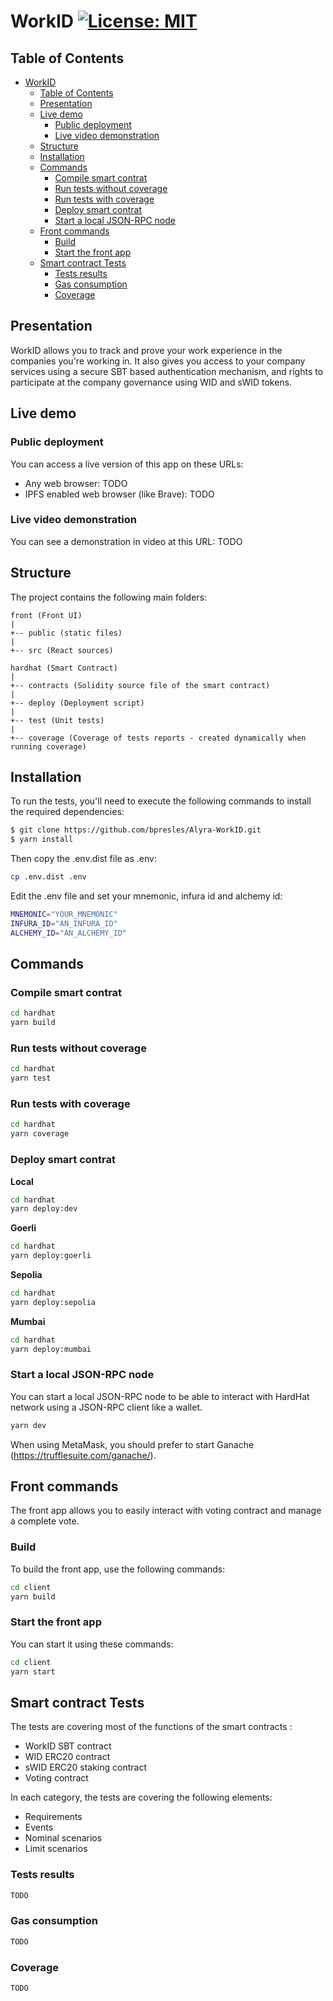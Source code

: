 # WorkID [![License: MIT](https://img.shields.io/badge/License-MIT-yellow.svg)](https://opensource.org/licenses/MIT)

## Table of Contents
- [WorkID ](#workid-)
  - [Table of Contents](#table-of-contents)
  - [Presentation](#presentation)
  - [Live demo](#live-demo)
    - [Public deployment](#public-deployment)
    - [Live video demonstration](#live-video-demonstration)
  - [Structure](#structure)
  - [Installation](#installation)
  - [Commands](#commands)
    - [Compile smart contrat](#compile-smart-contrat)
    - [Run tests without coverage](#run-tests-without-coverage)
    - [Run tests with coverage](#run-tests-with-coverage)
    - [Deploy smart contrat](#deploy-smart-contrat)
    - [Start a local JSON-RPC node](#start-a-local-json-rpc-node)
  - [Front commands](#front-commands)
    - [Build](#build)
    - [Start the front app](#start-the-front-app)
  - [Smart contract Tests](#smart-contract-tests)
    - [Tests results](#tests-results)
    - [Gas consumption](#gas-consumption)
    - [Coverage](#coverage)

<a name="presentation"></a>
## Presentation
WorkID allows you to track and prove your work experience in the companies you're working in. It also gives you access to your company services using a secure SBT based authentication mechanism, and rights to participate at the company governance using WID and sWID tokens.

<a name="demo"></a>
## Live demo

### Public deployment
You can access a live version of this app on these URLs: 

- Any web browser: TODO
- IPFS enabled web browser (like Brave): TODO

### Live video demonstration
You can see a demonstration in video at this URL: TODO

<a name="structure"></a>
## Structure
The project contains the following main folders:

```
front (Front UI)
|
+-- public (static files)
|
+-- src (React sources)

hardhat (Smart Contract)
|
+-- contracts (Solidity source file of the smart contract)
|
+-- deploy (Deployment script)
|
+-- test (Unit tests)
|
+-- coverage (Coverage of tests reports - created dynamically when running coverage)
```

<a name="installation"></a>
## Installation
To run the tests, you'll need to execute the following commands to install the required dependencies:

```bash
$ git clone https://github.com/bpresles/Alyra-WorkID.git
$ yarn install
```

Then copy the .env.dist file as .env:
```bash
cp .env.dist .env
```

Edit the .env file and set your mnemonic, infura id and alchemy id:
```bash
MNEMONIC="YOUR_MNEMONIC"
INFURA_ID="AN_INFURA_ID"
ALCHEMY_ID="AN_ALCHEMY_ID"
```

<a name="commands"></a>
## Commands

### Compile smart contrat
```bash
cd hardhat
yarn build
```

### Run tests without coverage
```bash
cd hardhat
yarn test
```

### Run tests with coverage
```bash
cd hardhat
yarn coverage
```
### Deploy smart contrat

**Local**
```bash
cd hardhat
yarn deploy:dev
```
**Goerli**
```bash
cd hardhat
yarn deploy:goerli
```

**Sepolia**
```bash
cd hardhat
yarn deploy:sepolia
```
**Mumbai**
```bash
cd hardhat
yarn deploy:mumbai
```

### Start a local JSON-RPC node
You can start a local JSON-RPC node to be able to interact with HardHat network using a JSON-RPC client like a wallet.
```bash
yarn dev
```

When using MetaMask, you should prefer to start Ganache (https://trufflesuite.com/ganache/).

## Front commands
The front app allows you to easily interact with voting contract and manage a complete vote.

### Build
To build the front app, use the following commands:
```bash
cd client
yarn build
```

### Start the front app
You can start it using these commands:
```bash
cd client
yarn start
```

<a name="tests-structure"></a>
## Smart contract Tests
The tests are covering most of the functions of the smart contracts :

- WorkID SBT contract
- WID ERC20 contract
- sWID ERC20 staking contract
- Voting contract

In each category, the tests are covering the following elements:

- Requirements
- Events
- Nominal scenarios
- Limit scenarios

<a name="tests-results"></a>
### Tests results 

```bash
TODO
```

<a href="gas-consumption"></a>
### Gas consumption

```bash
TODO
```

<a href="coverage"></a>
### Coverage

```bash
TODO
```
